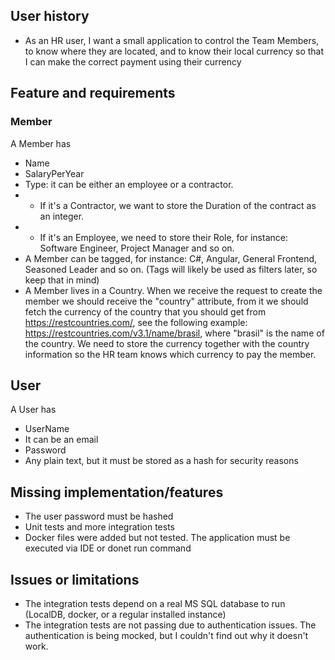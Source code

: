 ## User history
- As an HR user, I want a small application to control the Team Members, to know where they are located, and to know their local currency so that I can make the correct payment using their currency

## Feature and requirements
### Member
A Member has
- Name
- SalaryPerYear
- Type: it can be either an employee or a contractor.
- - If it's a Contractor, we want to store the Duration of the contract as an integer.
- - If it's an Employee, we need to store their Role, for instance: Software Engineer, Project Manager and so on.
- A Member can be tagged, for instance: C#, Angular, General Frontend, Seasoned Leader and so on. (Tags will likely be used as filters later, so keep that in mind)
- A Member lives in a Country. When we receive the request to create the member we should receive the "country" attribute, from it we should fetch the currency of the country that you should get from https://restcountries.com/, see the following example: https://restcountries.com/v3.1/name/brasil, where "brasil" is the name of the country. We need to store the currency together with the country information so the HR team knows which currency to pay the member.

## User
A User has
- UserName
- It can be an email
- Password
- Any plain text, but it must be stored as a hash for security reasons

## Missing implementation/features
- The user password must be hashed
- Unit tests and more integration tests
- Docker files were added but not tested. The application must be executed via IDE or donet run command

## Issues or limitations
- The integration tests depend on a real MS SQL database to run (LocalDB, docker, or a regular installed instance)
- The integration tests are not passing due to authentication issues. The authentication is being mocked, but I couldn't find out why it doesn't work.
